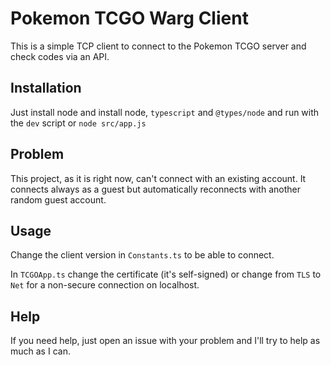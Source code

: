 # Pokemon TCGO Warg Client

This is a simple TCP client to connect to the Pokemon TCGO server and check codes via an API.

## Installation

Just install node and install node, `typescript` and `@types/node` and run with the `dev` script or `node src/app.js`

## Problem

This project, as it is right now, can't connect with an existing account. It connects always as a guest but automatically reconnects with another random guest account.

## Usage

Change the client version in `Constants.ts` to be able to connect.

In `TCGOApp.ts` change the certificate (it's self-signed) or change from `TLS` to `Net` for a non-secure connection on localhost.

## Help
If you need help, just open an issue with your problem and I'll try to help as much as I can.
